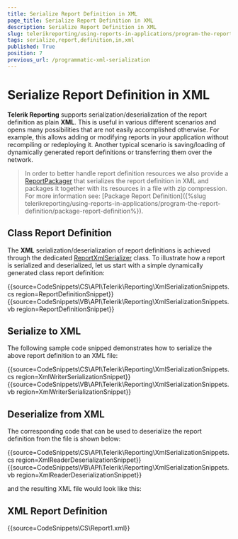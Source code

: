 ```yaml
---
title: Serialize Report Definition in XML
page_title: Serialize Report Definition in XML 
description: Serialize Report Definition in XML
slug: telerikreporting/using-reports-in-applications/program-the-report-definition/serialize-report-definition-in-xml
tags: serialize,report,definition,in,xml
published: True
position: 7
previous_url: /programmatic-xml-serialization
---
```


# Serialize Report Definition in XML

__Telerik Reporting__ supports serialization/deserialization of the report definition as plain __XML__. This is useful in various different scenarios and opens many possibilities that are not easily accomplished otherwise. For example, this allows adding or modifying reports in your application without recompiling or redeploying it. Another typical scenario is saving/loading of dynamically generated report definitions or transferring them over the network. 

> In order to better handle report definition resources we also provide a [ReportPackager](/reporting/api/Telerik.Reporting.ReportPackager) that serializes the report definition in XML and packages it together with its resources in a file with zip compression. For more information see: [Package Report Definition]({%slug telerikreporting/using-reports-in-applications/program-the-report-definition/package-report-definition%}). 

## Class Report Definition

The __XML__ serialization/deserialization of report definitions is achieved through the dedicated [ReportXmlSerializer](/reporting/api/Telerik.Reporting.XmlSerialization.ReportXmlSerializer) class. To illustrate how a report is serialized and deserialized, let us start with a simple dynamically generated class report definition: 

{{source=CodeSnippets\CS\API\Telerik\Reporting\XmlSerializationSnippets.cs region=ReportDefinitionSnippet}}
{{source=CodeSnippets\VB\API\Telerik\Reporting\XmlSerializationSnippets.vb region=ReportDefinitionSnippet}}

## Serialize to XML

The following sample code snipped demonstrates how to serialize the above report definition to an XML file:

{{source=CodeSnippets\CS\API\Telerik\Reporting\XmlSerializationSnippets.cs region=XmlWriterSerializationSnippet}}
{{source=CodeSnippets\VB\API\Telerik\Reporting\XmlSerializationSnippets.vb region=XmlWriterSerializationSnippet}}

## Deserialize from XML

The corresponding code that can be used to deserialize the report definition from the file is shown below:

{{source=CodeSnippets\CS\API\Telerik\Reporting\XmlSerializationSnippets.cs region=XmlReaderDeserializationSnippet}}
{{source=CodeSnippets\VB\API\Telerik\Reporting\XmlSerializationSnippets.vb region=XmlReaderDeserializationSnippet}}

and the resulting XML file would look like this:

## XML Report Definition

{{source=CodeSnippets\CS\Report1.xml}}

